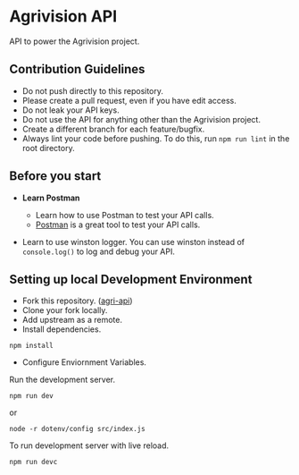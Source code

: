 # Agrivision API

API to power the Agrivision project.

## **Contribution Guidelines**
-   Do not push directly to this repository.<br>
-   Please create a pull request, even if you have edit access.<br>
-   Do not leak your API keys.
-   Do not use the API for anything other than the Agrivision project.
-   Create a different branch for each feature/bugfix.
-   Always lint your code before pushing. To do this, run `npm run lint` in the root directory.

## Before you start

-   **Learn Postman**
    -   Learn how to use Postman to test your API calls.
    -   [Postman](https://www.getpostman.com/) is a great tool to test your API calls.

-   Learn to use winston logger. You can use winston instead of `console.log()` to log and debug your API.

## **Setting up local Development Environment**
-   Fork this repository. ([agri-api](https://github.com/AgriVision4U/agri-api))
-   Clone your fork locally.
-   Add upstream as a remote.
-   Install dependencies.

```
npm install
```

-   Configure Enviornment Variables.

Run the development server.

```
npm run dev
```

or

```
node -r dotenv/config src/index.js
```

To run development server with live reload.

```
npm run devc
```
